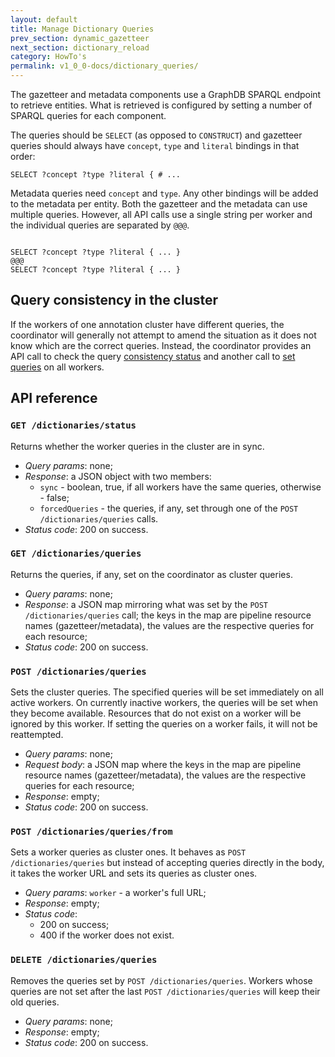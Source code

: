 ```yaml
---
layout: default
title: Manage Dictionary Queries
prev_section: dynamic_gazetteer
next_section: dictionary_reload
category: HowTo's
permalink: v1_0_0-docs/dictionary_queries/
---
```


The gazetteer and metadata components use a GraphDB SPARQL endpoint to retrieve entities. What is retrieved is configured by setting a number of SPARQL queries for each component.


The queries should be `SELECT` (as opposed to `CONSTRUCT`) and gazetteer queries should always have `concept`, `type` and `literal` bindings in that order:

<pre><code>SELECT ?concept ?type ?literal { # ...</code></pre>

Metadata queries need `concept` and `type`. Any other bindings will be added to the metadata per entity. Both the gazetteer and the metadata can use multiple queries. However, all API calls use a single string per worker and the individual queries are separated by `@@@`.

<pre><code>
SELECT ?concept ?type ?literal { ... }
@@@
SELECT ?concept ?type ?literal { ... }
</code></pre>

## Query consistency in the cluster

If the workers of one annotation cluster have different queries, the coordinator will generally not attempt to amend the situation as it does not know which are the correct queries. Instead, the coordinator provides an API call to check the query [consistency status](#statusQueries) and another call to [set queries](#setQueries) on all workers.

## API reference

### `GET /dictionaries/status` <a id="statusQueries"/>
<div class="info-badge">Returns whether the worker queries in the cluster are in sync.</div>

- *Query params*: none;
- *Response*: a JSON object with two members:
  * `sync` - boolean, true, if all workers have the same queries, otherwise - false;
  * `forcedQueries` - the queries, if any, set through one of the `POST /dictionaries/queries` calls.
- *Status code*: 200 on success.

### `GET /dictionaries/queries` <a id="getQueries"/>
<div class="info-badge">Returns the queries, if any, set on the coordinator as cluster queries.</div>

* *Query params*: none;
* *Response*: a JSON map mirroring what was set by the `POST /dictionaries/queries` call; the keys in the map are pipeline resource names (gazetteer/metadata), the values are the respective queries for each resource;
* *Status code*: 200 on success.

### `POST /dictionaries/queries` <a id="setQueries"/>

<div class="info-badge">
Sets the cluster queries. The specified queries will be set immediately on all active workers. On currently inactive workers, the queries will be set when they become available. Resources that do not exist on a worker will be ignored by this worker. If setting the queries on a worker fails, it will not be reattempted.</div>

* *Query params*: none;
* *Request body*: a JSON map where the keys in the map are pipeline resource names (gazetteer/metadata), the values are the respective queries for each resource;
* *Response*: empty;
* *Status code*: 200 on success.

### `POST /dictionaries/queries/from` <a id="setQueriesFrom"/>

<div class="info-badge">
Sets a worker queries as cluster ones. It behaves as <code>POST /dictionaries/queries</code> but instead of accepting queries directly in the body, it takes the worker URL and sets its queries as cluster ones.</div>

* *Query params*: `worker` - a worker's full URL;
* *Response*: empty;
* *Status code*:
  * 200 on success;
  * 400 if the worker does not exist.


### `DELETE /dictionaries/queries` <a id="deleteQueries"/>

<div class="info-badge">Removes the queries set by <code>POST /dictionaries/queries</code>. Workers whose queries are not set after the last <code>POST /dictionaries/queries</code> will keep their old queries.</div>

* *Query params*: none;
* *Response*: empty;
* *Status code*: 200 on success.
